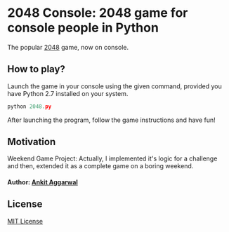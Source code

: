 # 2048 Console: 2048 game for console people in Python

The popular [2048](https://en.wikipedia.org/wiki/2048_(video_game)) game, now on console.

## How to play?

Launch the game in your console using the given command, provided you have Python 2.7 installed on your system.

```py
python 2048.py
```

After launching the program, follow the game instructions and have fun!

## Motivation

Weekend Game Project: Actually, I implemented it's logic for a challenge and then, extended it as a complete game on a boring weekend.

#### Author: [Ankit Aggarwal](http://ankitaggarwal.me) 

## License

[MIT License](https://github.com/ankitaggarwal011/2048-console/blob/master/LICENSE)